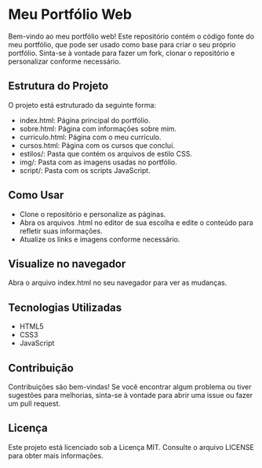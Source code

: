 # Meu Portfólio Web
Bem-vindo ao meu portfólio web! Este repositório contém o código fonte do meu portfólio, que pode ser usado como base para criar o seu próprio portfólio. Sinta-se à vontade para fazer um fork, clonar o repositório e personalizar conforme necessário.

## Estrutura do Projeto
O projeto está estruturado da seguinte forma:

- index.html: Página principal do portfólio.
- sobre.html: Página com informações sobre mim.
- curriculo.html: Página com o meu currículo.
- cursos.html: Página com os cursos que concluí.
- estilos/: Pasta que contém os arquivos de estilo CSS.
- img/: Pasta com as imagens usadas no portfólio.
- script/: Pasta com os scripts JavaScript.

## Como Usar

- Clone o repositório e personalize as páginas.
- Abra os arquivos .html no editor de sua escolha e edite o conteúdo para refletir suas informações.
- Atualize os links e imagens conforme necessário.

## Visualize no navegador

Abra o arquivo index.html no seu navegador para ver as mudanças.

## Tecnologias Utilizadas

- HTML5
- CSS3
- JavaScript

## Contribuição

Contribuições são bem-vindas! Se você encontrar algum problema ou tiver sugestões para melhorias, sinta-se à vontade para abrir uma issue ou fazer um pull request.

## Licença
Este projeto está licenciado sob a Licença MIT. Consulte o arquivo LICENSE para obter mais informações.
